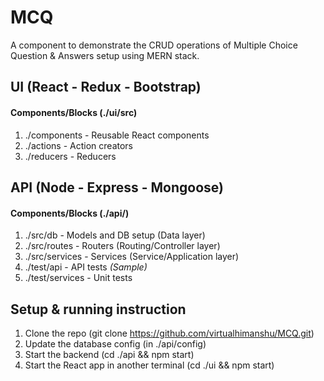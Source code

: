 # MCQ
A component to demonstrate the CRUD operations of Multiple Choice Question & Answers setup using MERN stack.


## UI (React - Redux - Bootstrap)
#### Components/Blocks (./ui/src)
1. ./components - Reusable React components
2. ./actions - Action creators
3. ./reducers - Reducers


## API (Node - Express - Mongoose) 
#### Components/Blocks (./api/)
1. ./src/db - Models and DB setup (Data layer)
2. ./src/routes - Routers (Routing/Controller layer)
3. ./src/services - Services (Service/Application layer)
4. ./test/api - API tests _(Sample)_
5. ./test/services - Unit tests


## Setup & running instruction
1. Clone the repo (git clone https://github.com/virtualhimanshu/MCQ.git)
2. Update the database config (in ./api/config)
3. Start the backend (cd ./api && npm start)
4. Start the React app in another terminal (cd ./ui && npm start)
